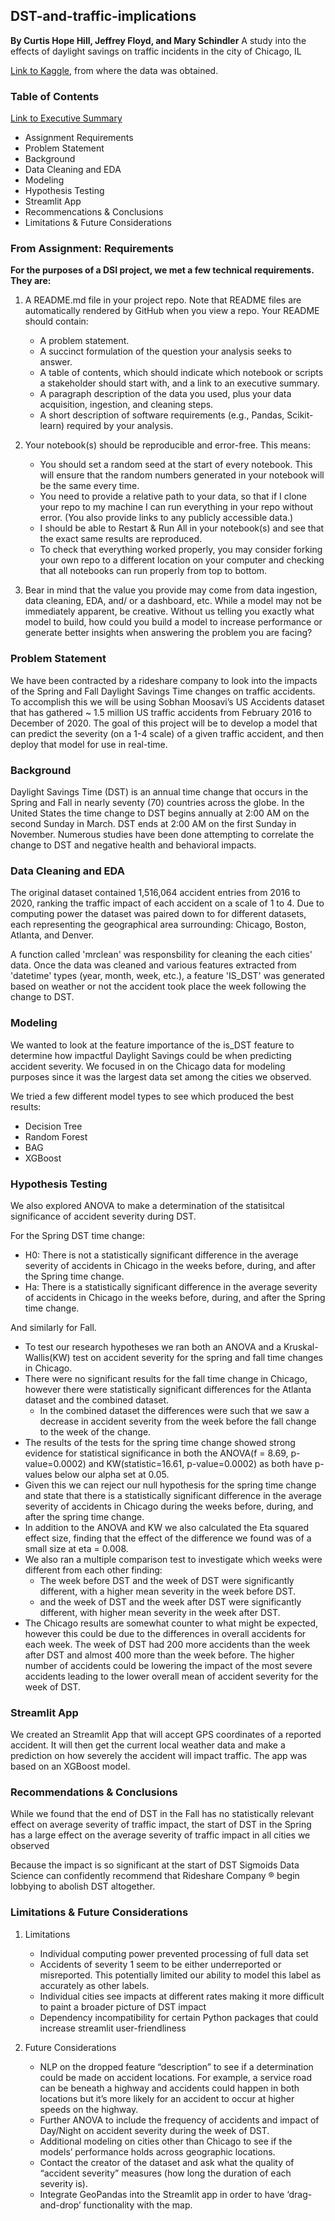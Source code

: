 ## DST-and-traffic-implications
**By Curtis Hope Hill, Jeffrey Floyd, and Mary Schindler**
A study into the effects of daylight savings on traffic incidents in the city of Chicago, IL

[Link to Kaggle](https://smoosavi.org/datasets/us_accidents), from where the data was obtained.


### Table of Contents
[Link to Executive Summary](https://docs.google.com/document/d/1ocNE4wLrWzBJRzkGMlQuR9KBSb5BC2hwFOq3vOTioyU/edit?usp=sharing)

- Assignment Requirements
- Problem Statement
- Background
- Data Cleaning and EDA
- Modeling
- Hypothesis Testing
- Streamlit App
- Recommencations & Conclusions
- Limitations & Future Considerations


### From Assignment: Requirements
**For the purposes of a DSI project, we met a few technical requirements. They are:**

1. A README.md file in your project repo. Note that README files are automatically rendered by GitHub when you view a repo. Your README should contain:
    - A problem statement.
    - A succinct formulation of the question your analysis seeks to answer.
    - A table of contents, which should indicate which notebook or scripts a stakeholder should start with, and a link to an executive summary.
    - A paragraph description of the data you used, plus your data acquisition, ingestion, and cleaning steps.
    - A short description of software requirements (e.g., Pandas, Scikit-learn) required by your analysis.

2. Your notebook(s) should be reproducible and error-free. This means:
    - You should set a random seed at the start of every notebook. This will ensure that the random numbers generated in your notebook will be the same every time.
    - You need to provide a relative path to your data, so that if I clone your repo to my machine I can run everything in your repo without error. (You also provide links to any publicly accessible data.)
    - I should be able to Restart & Run All in your notebook(s) and see that the exact same results are reproduced.
    - To check that everything worked properly, you may consider forking your own repo to a different location on your computer and checking that all notebooks can run properly from top to bottom.

3. Bear in mind that the value you provide may come from data ingestion, data cleaning, EDA, and/ or a dashboard, etc. While a model may not be immediately apparent, be creative. Without us telling you exactly what model to build, how could you build a model to increase performance or generate better insights when answering the problem you are facing?


### Problem Statement
We have been contracted by a rideshare company to look into the impacts of the Spring and Fall Daylight Savings Time changes on traffic accidents. To accomplish this we will be using Sobhan Moosavi’s US Accidents dataset that has gathered ~ 1.5 million US traffic accidents from February 2016 to December of 2020. The goal of this project will be to develop a model that can predict the severity (on a 1-4 scale) of a given traffic accident, and then deploy that model for use in real-time. 


### Background
Daylight Savings Time (DST) is an annual time change that occurs in the Spring and Fall in nearly seventy (70) countries across the globe. In the United States the time change to DST begins annually at 2:00 AM on the second Sunday in March. DST ends at 2:00 AM on the first Sunday in November. Numerous studies have been done attempting to correlate the change to DST and negative health and behavioral impacts.


### Data Cleaning and EDA
The original dataset contained 1,516,064 accident entries from 2016 to 2020, ranking the traffic impact of each accident on a scale of 1 to 4. Due to computing power the dataset was paired down to for different datasets, each representing the geographical area surrounding: Chicago, Boston, Atlanta, and Denver.

A function called 'mrclean' was responsbility for cleaning the each cities' data. Once the data was cleaned and various features extracted from 'datetime' types (year, month, week, etc.), a feature 'IS_DST' was generated based on weather or not the accident took place the week following the change to DST.


### Modeling
We wanted to look at the feature importance of the is_DST feature to determine how impactful Daylight Savings could be when predicting accident severity. We focused in on the Chicago data for modeling purposes since it was the largest data set among the cities we observed. 

We tried a few different model types to see which produced the best results: 
- Decision Tree
- Random Forest
- BAG
- XGBoost


### Hypothesis Testing
We also explored ANOVA to make a determination of the statisitcal significance of accident severity during DST. 

For the Spring DST time change:
- H0: There is not a statistically significant difference in the average severity of accidents in Chicago in the weeks before, during, and after the Spring time change.
- Ha: There is a statistically significant difference in the average severity of accidents in Chicago in the weeks before, during, and after the Spring time change.

And similarly for Fall. 

* To test our research hypotheses we ran both an ANOVA and a Kruskal-Wallis(KW) test on accident severity for the spring and fall time changes in Chicago. 
* There were no significant results for the fall time change in Chicago, however there were statistically significant differences for the Atlanta dataset and the combined dataset.
    * In the combined dataset the differences were such that we saw a decrease in accident severity from the week before the fall change to the week of the change.
* The results of the tests for the spring time change showed strong evidence for statistical significance in both the ANOVA(f = 8.69, p-value=0.0002) and KW(statistic=16.61, p-value=0.0002) as both have p-values below our alpha set at 0.05.
* Given this we can reject our null hypothesis for the spring time change and state that there is a statistically significant difference in the average severity of accidents in Chicago during the weeks before, during, and after the spring time change.
* In addition to the ANOVA and KW we also calculated the Eta squared effect size, finding that the effect of the difference we found was of a small size at eta = 0.008.
* We also ran a multiple comparison test to investigate which weeks were different from each other finding:
    * The week before DST and the week of DST were significantly different, with a higher mean severity in the week before DST.
    * and the week of DST and the week after DST were significantly different, with higher mean severity in the week after DST.
* The Chicago results are somewhat counter to what might be expected, however this could be due to the differences in overall accidents for each week. The week of DST had 200 more accidents than the week after DST and almost 400 more than the week before. The higher number of accidents could be lowering the impact of the most severe accidents leading to the lower overall mean of accident severity for the week of DST.



### Streamlit App
We created an Streamlit App that will accept GPS coordinates of a reported accident. It will then get the current local weather data and make a prediction on how severely the accident will impact traffic. The app was based on an XGBoost model. 


### Recommendations & Conclusions
While we found that the end of DST in the Fall has no statistically relevant effect on average severity of traffic impact, the start of DST in the Spring has a large effect on the average severity of traffic impact in all cities we observed

Because the impact is so significant at the start of DST Sigmoids Data Science can confidently recommend that Rideshare Company ® begin lobbying to abolish DST altogether. 


### Limitations & Future Considerations
1. Limitations
    - Individual computing power prevented processing of full data set
    - Accidents of severity 1 seem to be either underreported or misreported. This potentially limited our ability to model this label as accurately as other labels.
    - Individual cities see impacts at different rates making it more difficult to paint a broader picture of DST impact
    - Dependency incompatibility for certain Python packages that could increase streamlit user-friendliness
    
2. Future Considerations
    - NLP on the dropped feature “description”  to see if a determination could be made on accident locations. For example, a service road can be beneath a highway and accidents could happen in both locations but it’s more likely for an accident to occur at higher speeds on the highway. 
    - Further ANOVA to include the frequency of accidents and impact of Day/Night on accident severity during the week of DST.
    - Additional modeling on cities other than Chicago to see if the models’ performance holds across geographic locations.
    - Contact the creator of the dataset and ask what the quality of “accident severity” measures (how long the duration of each severity is).
    - Integrate GeoPandas into the Streamlit app in order to have ‘drag-and-drop’ functionality with the map. 

